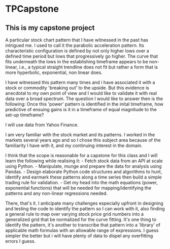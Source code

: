 # TPCapstone

## This is my capstone project

A particular stock chart pattern that I have witnessed in the past has intrigued me. I used to call it the parabolic acceleration pattern. Its characteristic configuration is defined by not only higher lows over a defined time period but lows that progressively go higher. The curve that fits underneath the lows in the establishing timeframe appears to be non- linear, i.e., a typical straight trendline does not fit but rather a form that is more  hyperbolic, exponential, non linear does.

I have witnessed this pattern many times and i have associated it with a stock or commodity 'breaking out' to the upside. But this evidence is anecdotal to my own point of view and I would like to validate it with real data over a broad spectrum. The question I would like to answer then is the following: Once this 'power' pattern is identified in the inital timeframe, how predictive of ensuing gains is it in a timeframe of equal magnitude to the set-up timeframe?

I will use data from Yahoo Finance.

I am very familiar with the stock market and its patterns. I worked in the markets several years ago and so I chose this subject area because of the familiarity I have with it, and my continuing interest in the domain.

I think that the scope is reasonable for a capstone for this class and I will learn the following while realising it:
	- Fetch stock data from an API at scale using Python.
	- Manipulate, munge and prepare the data for analysis using Pandas.
	- Design elaborate Python code structures and algorithms to hunt, identify and earmark these patterns along a time series then build a simple trading rule for validation.
	- Get my head into the math equations (power, exponential functions) that will be needed for mapping/identifying the patterns and any non-linear regressions needed.

There, that's it. I anticipate many challenges especially upfront in designing and testing the code to identify the pattern so I can work with it, also finding a general rule to map over varying stock price grid numbers into a generalized grid that be normalized for the curve fitting. It's one thing to identify the pattern, it's another to transcribe that pattern into a 'library' of applicable math formulas with an allowable range of expressions. I guess simpler the better but i will have plenty of data to dispel any overfitting errors I guess.


	

